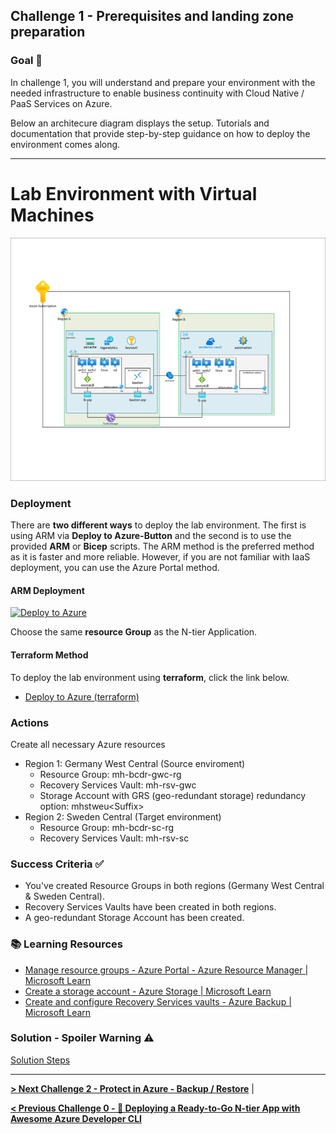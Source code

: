 ## Challenge 1 - Prerequisites and landing zone preparation

### Goal 🎯

In challenge 1, you will understand and prepare your environment with the needed infrastructure to enable business continuity with Cloud Native / PaaS Services on Azure.

Below an architecure diagram displays the setup. Tutorials and documentation that provide step-by-step guidance on how to deploy the environment comes along.

---

# Lab Environment with Virtual Machines

![Architecture](../img/asrdemo%20architecture.png)

### Deployment

There are **two different ways** to deploy the lab environment. The first is using ARM via **Deploy to Azure-Button** and the second is to use the provided **ARM** or **Bicep** scripts. The ARM method is the preferred method as it is faster and more reliable. However, if you are not familiar with IaaS deployment, you can use the Azure Portal method.

#### ARM Deployment

[![Deploy to Azure](https://aka.ms/deploytoazurebutton)](https://portal.azure.com/#create/Microsoft.Template/uri/https%3A%2F%2Fraw.githubusercontent.com%2Fdemirsenturk%2FHA-multi-region-application%2Frefs%2Fheads%2Fmain%2Fdeploy.json)

Choose the same **resource Group** as the N-tier Application.

#### Terraform Method

To deploy the lab environment using **terraform**, click the link below.

- [Deploy to Azure (terraform)](./resources/terraform/README.md)

### Actions

Create all necessary Azure resources
* Region 1: Germany West Central (Source enviroment)
  * Resource Group: mh-bcdr-gwc-rg<your assigned number>
  * Recovery Services Vault: mh-rsv-gwc
  * Storage Account with GRS (geo-redundant storage) redundancy option: mhstweu\<Suffix\>
* Region 2: Sweden Central (Target environment)
  * Resource Group: mh-bcdr-sc-rg<your assigned number>
  * Recovery Services Vault: mh-rsv-sc


### Success Criteria ✅

* You've created Resource Groups in both regions (Germany West Central & Sweden Central).
* Recovery Services Vaults have been created in both regions.
* A geo-redundant Storage Account has been created.

### 📚 Learning Resources

* [Manage resource groups - Azure Portal - Azure Resource Manager | Microsoft Learn](https://learn.microsoft.com/azure/azure-resource-manager/management/manage-resource-groups-portal)
* [Create a storage account - Azure Storage | Microsoft Learn](https://learn.microsoft.com/azure/storage/common/storage-account-create)
* [Create and configure Recovery Services vaults - Azure Backup | Microsoft Learn](https://learn.microsoft.com/azure/backup/backup-create-recovery-services-vault)


### Solution - Spoiler Warning ⚠️

[Solution Steps](../walkthrough/challenge-1/solution.md)

---

**[> Next Challenge 2 - Protect in Azure - Backup / Restore](./02_challenge.md)** |

**[< Previous Challenge 0 - 🚀 Deploying a Ready-to-Go N-tier App with Awesome Azure Developer CLI](./00_challenge.md)** 
